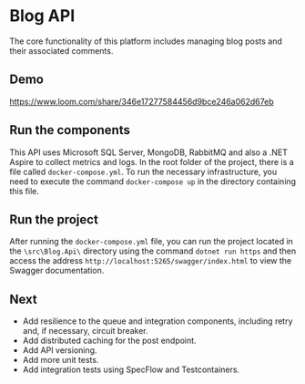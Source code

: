 # Blog API

The core functionality of this platform includes managing blog posts and their
associated comments.

## Demo
 https://www.loom.com/share/346e17277584456d9bce246a062d67eb

## Run the components

This API uses Microsoft SQL Server, MongoDB, RabbitMQ and also a .NET Aspire to collect metrics and logs.
In the root folder of the project, there is a file called `docker-compose.yml`. To run the necessary infrastructure, you need to execute the command `docker-compose up` in the directory containing this file.

## Run the project

After running the `docker-compose.yml` file, you can run the project located in the `\src\Blog.Api\` directory using the command `dotnet run https` and then access the address `http://localhost:5265/swagger/index.html` to view the Swagger documentation.

## Next 

- Add resilience to the queue and integration components, including retry and, if necessary, circuit breaker.
- Add distributed caching for the post endpoint.
- Add API versioning.
- Add more unit tests.
- Add integration tests using SpecFlow and Testcontainers.

